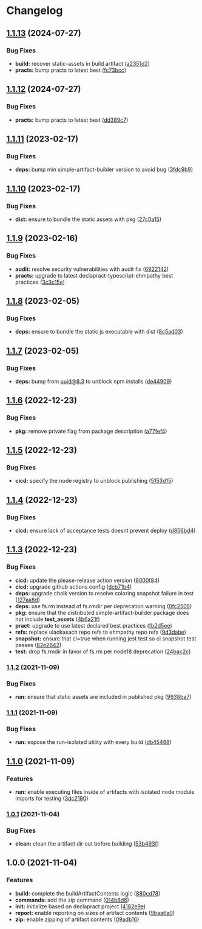 # Changelog

## [1.1.13](https://github.com/ehmpathy/simple-artifact-builder/compare/v1.1.12...v1.1.13) (2024-07-27)


### Bug Fixes

* **build:** recover static-assets in build artifact ([a2351d2](https://github.com/ehmpathy/simple-artifact-builder/commit/a2351d21d0ba7a55cb88d091c2b12c94455d742e))
* **practs:** bump practs to latest best ([fc73bcc](https://github.com/ehmpathy/simple-artifact-builder/commit/fc73bccdf956123ac5d3ee5820bf760f286470b7))

## [1.1.12](https://github.com/ehmpathy/simple-artifact-builder/compare/v1.1.11...v1.1.12) (2024-07-27)


### Bug Fixes

* **practs:** bump practs to latest best ([dd389c7](https://github.com/ehmpathy/simple-artifact-builder/commit/dd389c763fda7cc8b10735b56d2b4088cc8e1541))

## [1.1.11](https://github.com/ehmpathy/simple-artifact-builder/compare/v1.1.10...v1.1.11) (2023-02-17)


### Bug Fixes

* **deps:** bump min simple-artifact-builder version to avoid bug ([3fdc9b9](https://github.com/ehmpathy/simple-artifact-builder/commit/3fdc9b97d1d5c6b837be2937da7956f4dcc67e0d))

## [1.1.10](https://github.com/ehmpathy/simple-artifact-builder/compare/v1.1.9...v1.1.10) (2023-02-17)


### Bug Fixes

* **dist:** ensure to bundle the static assets with pkg ([27c0a15](https://github.com/ehmpathy/simple-artifact-builder/commit/27c0a153cb6591103a2322e2815213897de38283))

## [1.1.9](https://github.com/ehmpathy/simple-artifact-builder/compare/v1.1.8...v1.1.9) (2023-02-16)


### Bug Fixes

* **audit:** resolve security vulnerabilities with audit fix ([6922142](https://github.com/ehmpathy/simple-artifact-builder/commit/69221424fa586fc9cf93793a0293e96a332ad173))
* **practs:** upgrade to latest declapract-typescript-ehmpathy best practices ([3c3c15e](https://github.com/ehmpathy/simple-artifact-builder/commit/3c3c15e6917c364d8de91c4678bbe2ebf8898d5b))

## [1.1.8](https://github.com/ehmpathy/simple-artifact-builder/compare/v1.1.7...v1.1.8) (2023-02-05)


### Bug Fixes

* **deps:** ensure to bundle the static js executable with dist ([8c5ad03](https://github.com/ehmpathy/simple-artifact-builder/commit/8c5ad03698df08146b82f8938859b490a2d7836b))

## [1.1.7](https://github.com/ehmpathy/simple-artifact-builder/compare/v1.1.6...v1.1.7) (2023-02-05)


### Bug Fixes

* **deps:** bump from uuid@8.3 to unblock npm installs ([de44909](https://github.com/ehmpathy/simple-artifact-builder/commit/de449091d37df21638e5fb8c88b601976d6c896d))

## [1.1.6](https://github.com/ehmpathy/simple-artifact-builder/compare/v1.1.5...v1.1.6) (2022-12-23)


### Bug Fixes

* **pkg:** remove private flag from package description ([a77fef4](https://github.com/ehmpathy/simple-artifact-builder/commit/a77fef4e2a2b4bf97029d59f64acb0c95f883c11))

## [1.1.5](https://github.com/ehmpathy/simple-artifact-builder/compare/v1.1.4...v1.1.5) (2022-12-23)


### Bug Fixes

* **cicd:** specify the node registry to unblock publishing ([5153d15](https://github.com/ehmpathy/simple-artifact-builder/commit/5153d15bc1ca2ca9fffabe6d56ebc274190a05f0))

## [1.1.4](https://github.com/ehmpathy/simple-artifact-builder/compare/v1.1.3...v1.1.4) (2022-12-23)


### Bug Fixes

* **cicd:** ensure lack of acceptance tests doesnt prevent deploy ([d856bd4](https://github.com/ehmpathy/simple-artifact-builder/commit/d856bd4f01232ccef36753caca4c414016fadc10))

## [1.1.3](https://github.com/ehmpathy/simple-artifact-builder/compare/v1.1.2...v1.1.3) (2022-12-23)


### Bug Fixes

* **cicd:** update the please-release action version ([9000f84](https://github.com/ehmpathy/simple-artifact-builder/commit/9000f84eccf6a097c7a80b64647abf02b0cd6fed))
* **cicd:** upgrade github actions config ([dcb71b4](https://github.com/ehmpathy/simple-artifact-builder/commit/dcb71b420b583090ad1f114df6b52834f8ca146d))
* **deps:** upgrade chalk version to resolve coloring snapshot failure in test ([127aa8d](https://github.com/ehmpathy/simple-artifact-builder/commit/127aa8ddbed9b0b7c3f53a8cf62222fee8327f11))
* **deps:** use fs.rm instead of fs.rmdir per deprecation warning ([0fc2505](https://github.com/ehmpathy/simple-artifact-builder/commit/0fc250527ebb4e404fb823986b56af7dc783d684))
* **pkg:** ensure that the distributed simple-artifact-builder package does not include __test_assets__ ([4b6a21f](https://github.com/ehmpathy/simple-artifact-builder/commit/4b6a21f036b50ab7f5009e4d177fa50dcf962c04))
* **pract:** upgrade to use latest declared best practices ([fb2d5ee](https://github.com/ehmpathy/simple-artifact-builder/commit/fb2d5eef668c4a34b953aa07aa85fea47962ef88))
* **refs:** replace uladkasach repo refs to ehmpathy repo refs ([9d3dabe](https://github.com/ehmpathy/simple-artifact-builder/commit/9d3dabe14537afe1753ca016ed7cdfc27f98c859))
* **snapshot:** ensure that ci=true when running jest test so ci snapshot test passes ([82e2642](https://github.com/ehmpathy/simple-artifact-builder/commit/82e2642d845c4ad9c73e9038e61d46fc27643553))
* **test:** drop fs.rmdir in favor of fs.rm per node18 deprecation ([24bac2c](https://github.com/ehmpathy/simple-artifact-builder/commit/24bac2cc911fb817e1ff95a33755ac106e8151bc))

### [1.1.2](https://www.github.com/uladkasach/simple-artifact-builder/compare/v1.1.1...v1.1.2) (2021-11-09)


### Bug Fixes

* **run:** ensure that static assets are included in published pkg ([9938ba7](https://www.github.com/uladkasach/simple-artifact-builder/commit/9938ba7c8bc3d8c0261ba8c294f0d2f0520a624f))

### [1.1.1](https://www.github.com/uladkasach/simple-artifact-builder/compare/v1.1.0...v1.1.1) (2021-11-09)


### Bug Fixes

* **run:** expose the run-isolated utility with every build ([db45488](https://www.github.com/uladkasach/simple-artifact-builder/commit/db45488cdf77a4121ecaa8553b66085300b2dcb6))

## [1.1.0](https://www.github.com/uladkasach/simple-artifact-builder/compare/v1.0.1...v1.1.0) (2021-11-09)


### Features

* **run:** enable executing files inside of artifacts with isolated node module imports for testing ([3dc2190](https://www.github.com/uladkasach/simple-artifact-builder/commit/3dc21900cd94af3cbd9e174114984ff8cd8e82a9))

### [1.0.1](https://www.github.com/uladkasach/simple-artifact-builder/compare/v1.0.0...v1.0.1) (2021-11-04)


### Bug Fixes

* **clean:** clean the artifact dir out before building ([53b493f](https://www.github.com/uladkasach/simple-artifact-builder/commit/53b493f013845abed50c5258479b7326c1ca991e))

## 1.0.0 (2021-11-04)


### Features

* **build:** complete the buildArtifactContents logic ([880cd78](https://www.github.com/uladkasach/simple-artifact-builder/commit/880cd7833a55a283edef4d9b411704c8fb9efc0b))
* **commands:** add the zip command ([014b8d6](https://www.github.com/uladkasach/simple-artifact-builder/commit/014b8d6a520e7c7f01b64d8cac4a2d2a9a205644))
* **init:** initialize based on declapract project ([4182e9e](https://www.github.com/uladkasach/simple-artifact-builder/commit/4182e9e342a4e8c2a140b41f0d4d0ec441fbd05e))
* **report:** enable reporting on sizes of artifact contents ([9baa6a0](https://www.github.com/uladkasach/simple-artifact-builder/commit/9baa6a0b1724fcc425e3cb01a1ddc1dc3bf4b569))
* **zip:** enable zipping of artifact contents ([09adb16](https://www.github.com/uladkasach/simple-artifact-builder/commit/09adb1619d31e1bc609ca7580d6dfdda87c52577))
